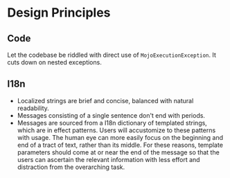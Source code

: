 Design Principles
====

Code
----
Let the codebase be riddled with direct use of `MojoExecutionException`. It cuts down on nested exceptions.

I18n
----
- Localized strings are brief and concise, balanced with natural readability.
- Messages consisting of a single sentence don't end with periods.
- Messages are sourced from a I18n dictionary of templated strings, which are in effect patterns. Users will accustomize to these patterns with usage. The human eye can more easily focus on the beginning and end of a tract of text, rather than its middle. For these reasons, template parameters should come at or near the end of the message so that the users can ascertain the relevant information with less effort and distraction from the overarching task.
